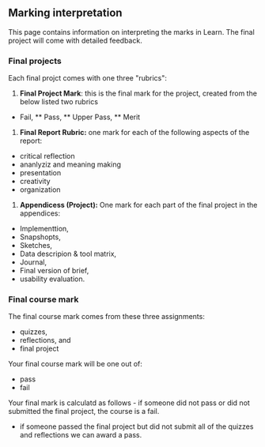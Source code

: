 ## Marking interpretation 

This page contains information on interpreting the marks in Learn. The final project will come with detailed feedback.

### Final projects

Each final projct comes with one three "rubrics":
1. **Final Project Mark**: this is the final mark for the project, created from the below listed two rubrics
  * Fail, 
  ** Pass, 
  ** Upper Pass, 
  ** Merit
1. **Final Report Rubric:** one mark for each of the following aspects of the report: 
  * critical reflection
  * ananlyziz and meaning making
  * presentation
  * creativity
  * organization
1. **Appendicess (Project):** One mark for each part of the final project in the appendices: 
  * Implementtion, 
  * Snapshopts, 
  * Sketches, 
  * Data descripion & tool matrix, 
  * Journal, 
  * Final version of brief, 
  * usability evaluation. 

### Final course mark

The final course mark comes from these three assignments: 
* quizzes, 
* reflections, and 
* final project

Your final course mark will be one out of: 
- pass
- fail

Your final mark is calculatd as follows
	- if someone did not pass or did not submitted the final project, the course is a fail. 
  - if someone passed the final project but did not submit all of the quizzes and reflections we can award a pass.  
